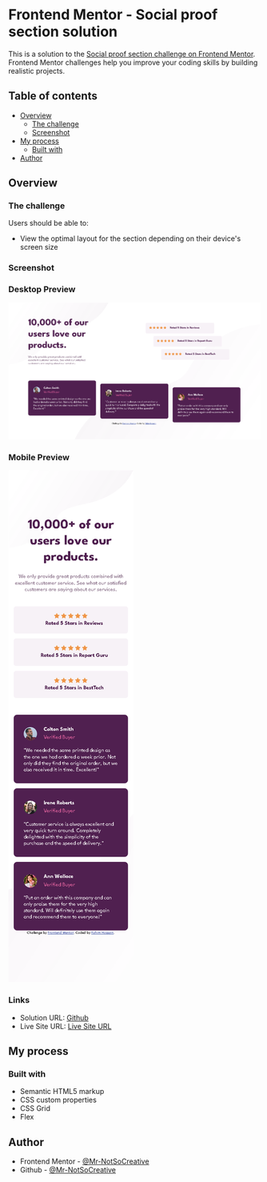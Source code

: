 # Frontend Mentor - Social proof section solution

This is a solution to the [Social proof section challenge on Frontend Mentor](https://www.frontendmentor.io/challenges/social-proof-section-6e0qTv_bA). Frontend Mentor challenges help you improve your coding skills by building realistic projects.

## Table of contents

- [Overview](#overview)
  - [The challenge](#the-challenge)
  - [Screenshot](#screenshot)
- [My process](#my-process)
  - [Built with](#built-with)
- [Author](#author)

## Overview

### The challenge

Users should be able to:

- View the optimal layout for the section depending on their device's screen size

### Screenshot
### Desktop Preview

![img.png](./images/Screenshot-Desktop.png)

### Mobile Preview

![img.png](./images/Screenshot-mobile.png)

### Links

- Solution URL: [Github](https://github.com/Mr-NotSoCreative/social-proof-section-master)
- Live Site URL: [Live Site URL](https://mr-notsocreative.github.io/social-proof-section-master/)

## My process

### Built with

- Semantic HTML5 markup
- CSS custom properties
- CSS Grid
- Flex

## Author

- Frontend Mentor - [@Mr-NotSoCreative](https://www.frontendmentor.io/profile/Mr-NotSoCreative)
- Github - [@Mr-NotSoCreative](https://github.com/Mr-NotSoCreative)
